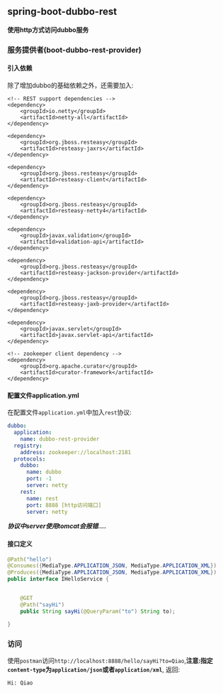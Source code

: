## spring-boot-dubbo-rest

**使用http方式访问dubbo服务**


### 服务提供者(boot-dubbo-rest-provider)

#### 引入依赖

除了增加dubbo的基础依赖之外，还需要加入:  

```pom
<!-- REST support dependencies -->
<dependency>
    <groupId>io.netty</groupId>
    <artifactId>netty-all</artifactId>
</dependency>

<dependency>
    <groupId>org.jboss.resteasy</groupId>
    <artifactId>resteasy-jaxrs</artifactId>
</dependency>

<dependency>
    <groupId>org.jboss.resteasy</groupId>
    <artifactId>resteasy-client</artifactId>
</dependency>

<dependency>
    <groupId>org.jboss.resteasy</groupId>
    <artifactId>resteasy-netty4</artifactId>
</dependency>

<dependency>
    <groupId>javax.validation</groupId>
    <artifactId>validation-api</artifactId>
</dependency>

<dependency>
    <groupId>org.jboss.resteasy</groupId>
    <artifactId>resteasy-jackson-provider</artifactId>
</dependency>

<dependency>
    <groupId>org.jboss.resteasy</groupId>
    <artifactId>resteasy-jaxb-provider</artifactId>
</dependency>

<dependency>
    <groupId>javax.servlet</groupId>
    <artifactId>javax.servlet-api</artifactId>
</dependency>

<!-- zookeeper client dependency -->
<dependency>
    <groupId>org.apache.curator</groupId>
    <artifactId>curator-framework</artifactId>
</dependency>
```


#### 配置文件application.yml


在配置文件`application.yml`中加入`rest`协议: 

```yml
dubbo:
  application:
    name: dubbo-rest-provider
  registry:
    address: zookeeper://localhost:2181
  protocols:
    dubbo:
      name: dubbo
      port: -1
      server: netty
    rest:
      name: rest
      port: 8888 [http访问端口]
      server: netty
```

***协议中server使用tomcat会报错....***


#### 接口定义

```java
@Path("hello")
@Consumes({MediaType.APPLICATION_JSON, MediaType.APPLICATION_XML})
@Produces({MediaType.APPLICATION_JSON, MediaType.APPLICATION_XML})
public interface IHelloService {


    @GET
    @Path("sayHi")
    public String sayHi(@QueryParam("to") String to);

}
```


### 访问

使用`postman`访问`http://localhost:8888/hello/sayHi?to=Qiao`,**注意:指定 `content-type`为`application/json`或者`application/xml`**,
返回:  

```text
Hi: Qiao
```




